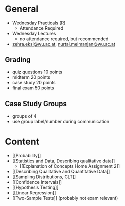 # General
- Wednesday Practicals (R) 
	- Attendance Required
- Wednesday Lectures
	- no attendance required, but recommended
- [zehra.eksi@wu.ac.at](mailto:zehra.eksi@wu.ac.at), [nurtai.meimanjan@wu.ac.at](mailto:nurtai.meimanjan@wu.ac.at)

## Grading
- quiz questions 10 points
- midterm 20 points
- case study 20 points
- final exam 50 points

## Case Study Groups
- groups of 4
- use group label/number during communication

# Content
- [[Probability]]
- [[Statistics and Data, Describing qualitative data]]
	- [[Explanation of Concepts Home Assignment 2]]
- [[Describing Qualitative and Quantitative Data]]
- [[Sampling Distributions, CLT]]
- [[Confidence Intervals]]
- [[Hypothesis Testing]]
- [[Linear Regression]]
- [[Two-Sample Tests]] (probably not exam relevant)